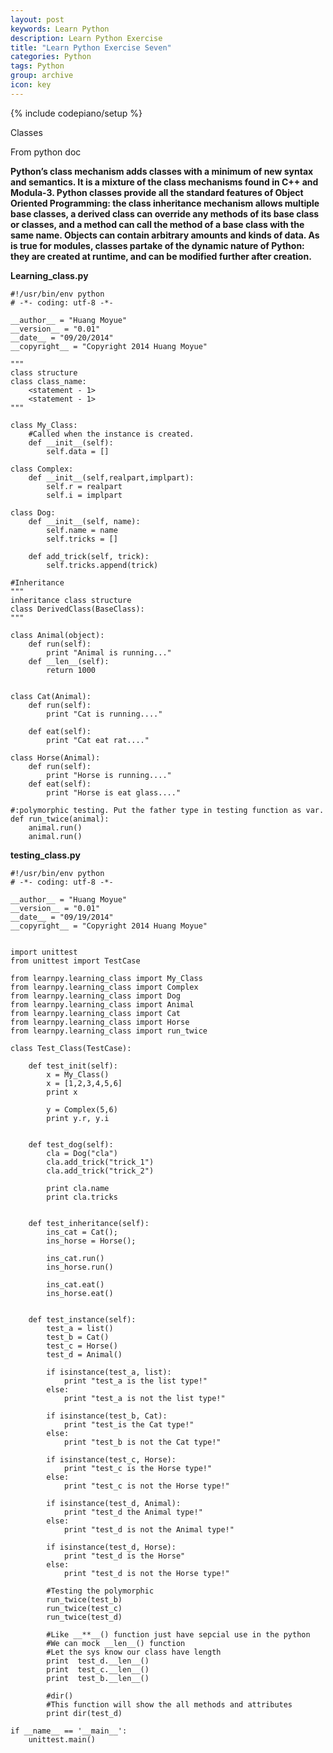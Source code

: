 ```yaml
---
layout: post
keywords: Learn Python
description: Learn Python Exercise
title: "Learn Python Exercise Seven"
categories: Python
tags: Python
group: archive
icon: key
---
```

{% include codepiano/setup %}

Classes

From python doc

**Python’s class mechanism adds classes with a minimum of new syntax and semantics. It is a mixture of the class mechanisms found in C++ and Modula-3. Python classes provide all the standard features of Object Oriented Programming: the class inheritance mechanism allows multiple base classes, a derived class can override any methods of its base class or classes, and a method can call the method of a base class with the same name. Objects can contain arbitrary amounts and kinds of data. As is true for modules, classes partake of the dynamic nature of Python: they are created at runtime, and can be modified further after creation.**

**Learning_class.py**

    #!/usr/bin/env python
    # -*- coding: utf-8 -*-
    
    __author__ = "Huang Moyue"
    __version__ = "0.01"
    __date__ = "09/20/2014"
    __copyright__ = "Copyright 2014 Huang Moyue"
    
    """
    class structure 
    class class_name:
        <statement - 1>
        <statement - 1>
    """
    
    class My_Class:
        #Called when the instance is created. 
        def __init__(self):
            self.data = []
            
    class Complex:
        def __init__(self,realpart,implpart):
            self.r = realpart
            self.i = implpart
            
    class Dog:
        def __init__(self, name):
            self.name = name
            self.tricks = []
            
        def add_trick(self, trick):
            self.tricks.append(trick)
            
    #Inheritance
    """
    inheritance class structure
    class DerivedClass(BaseClass):
    """
    
    class Animal(object):
        def run(self):
            print "Animal is running..."
        def __len__(self):
            return 1000
            
            
    class Cat(Animal):
        def run(self):
            print "Cat is running...."
        
        def eat(self):
            print "Cat eat rat...."
    
    class Horse(Animal):
        def run(self):
            print "Horse is running...."
        def eat(self):
            print "Horse is eat glass...."
    
    #:polymorphic testing. Put the father type in testing function as var.
    def run_twice(animal):
        animal.run()
        animal.run()

**testing_class.py**
    
    #!/usr/bin/env python
    # -*- coding: utf-8 -*-
    
    __author__ = "Huang Moyue"
    __version__ = "0.01"
    __date__ = "09/19/2014"
    __copyright__ = "Copyright 2014 Huang Moyue"
    
    
    import unittest
    from unittest import TestCase
    
    from learnpy.learning_class import My_Class
    from learnpy.learning_class import Complex
    from learnpy.learning_class import Dog
    from learnpy.learning_class import Animal
    from learnpy.learning_class import Cat
    from learnpy.learning_class import Horse
    from learnpy.learning_class import run_twice
    
    class Test_Class(TestCase):
        
        def test_init(self):
            x = My_Class()
            x = [1,2,3,4,5,6]
            print x
            
            y = Complex(5,6)
            print y.r, y.i
            
            
        def test_dog(self):
            cla = Dog("cla")
            cla.add_trick("trick_1")
            cla.add_trick("trick_2")
            
            print cla.name
            print cla.tricks
            
        
        def test_inheritance(self):
            ins_cat = Cat();
            ins_horse = Horse();
            
            ins_cat.run()
            ins_horse.run()
            
            ins_cat.eat()
            ins_horse.eat()
            
            
        def test_instance(self):
            test_a = list()
            test_b = Cat()
            test_c = Horse()
            test_d = Animal()
            
            if isinstance(test_a, list):
                print "test_a is the list type!"
            else:
                print "test_a is not the list type!"
            
            if isinstance(test_b, Cat):
                print "test_is the Cat type!"
            else:
                print "test_b is not the Cat type!"
                
            if isinstance(test_c, Horse):
                print "test_c is the Horse type!"
            else:
                print "test_c is not the Horse type!"
            
            if isinstance(test_d, Animal):
                print "test_d the Animal type!"
            else:
                print "test_d is not the Animal type!"
            
            if isinstance(test_d, Horse):
                print "test_d is the Horse"
            else:
                print "test_d is not the Horse type!"
            
            #Testing the polymorphic
            run_twice(test_b)
            run_twice(test_c)
            run_twice(test_d)
            
            #Like __**__() function just have sepcial use in the python
            #We can mock __len__() function
            #Let the sys know our class have length
            print  test_d.__len__()
            print  test_c.__len__()
            print  test_b.__len__()
            
            #dir()
            #This function will show the all methods and attributes 
            print dir(test_d)   
            
    if __name__ == '__main__':
        unittest.main()
    




        